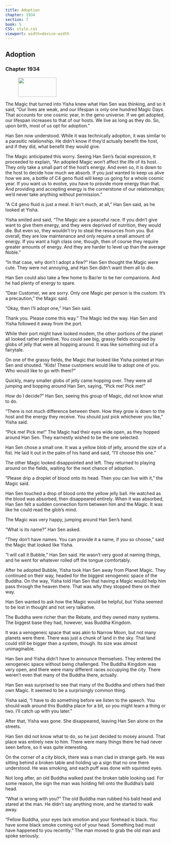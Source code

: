 ```yaml
---
title: Adoption
chapter: 1934
section: 7
book: 5
CSS: style.css
viewport: width=device-width
---
```


## Adoption

### Chapter 1934

<figure>
	<img src="../Images/gem.gif" alt="" id="gem" width="120" height="60" />
</figure>

The Magic that turned into Yisha knew what Han Sen was thinking, and so it said, “Our lives are weak, and our lifespan is only one hundred Magic Days. That accounts for one cosmic year, in the geno universe. If we get adopted, our lifespan increases to that of our hosts. We live as long as they do. So, upon birth, most of us opt for adoption.”

Han Sen now understood. While it was technically adoption, it was similar to a parasitic relationship. He didn’t know if they’d actually benefit the host, and if they did, what benefit they would give.

The Magic anticipated this worry. Seeing Han Sen’s facial expression, it proceeded to explain, “An adopted Magic won’t affect the life of its host. They only take a small part of the host’s energy. And even so, it is down to the host to decide how much we absorb. If you just wanted to keep us alive how we are, a bottle of C4 geno fluid will keep us going for a whole cosmic year. If you want us to evolve, you have to provide more energy than that. And providing and accepting energy is the cornerstone of our relationships; we’d never take anything without permission.”

“A C4 geno fluid is just a meal. It isn’t much, at all,” Han Sen said, as he looked at Yisha.

Yisha smiled and said, “The Magic are a peaceful race. If you didn’t give want to give them energy, and they were deprived of nutrition, they would die. But even so, they wouldn’t try to steal the resources from you. But overall, they are low maintenance and only require a small amount of energy. If you want a high class one, though, then of course they require greater amounts of energy. And they are harder to level up than the average Noble.”

“In that case, why don’t I adopt a few?” Han Sen thought the Magic were cute. They were not annoying, and Han Sen didn’t want them all to die.

Han Sen could also take a few home to Bao’er to be her companions. And he had plenty of energy to spare.

“Dear Customer, we are sorry. Only one Magic per person is the custom. It’s a precaution,” the Magic said.

“Okay, then I’ll adopt one,” Han Sen said.

Thank you. Please come this way.” The Magic led the way. Han Sen and Yisha followed it away from the port.

While their port might have looked modem, the other portions of the planet all looked rather primitive. You could see big, grassy fields occupied by globs of jelly that were all hopping around. It was like something out of a fairytale.

On one of the grassy fields, the Magic that looked like Yisha pointed at Han Sen and shouted. “Kids! These customers would like to adopt one of you. Who would like to go with them?”

Quickly, many smaller globs of jelly came hopping over. They were all jumping and bopping around Han Sen, saying, “Pick me! Pick me!”

How do I decide?” Han Sen, seeing this group of Magic, did not know what to do.

“There is not much difference between them. How they grow is down to the host and the energy they receive. You should just pick whichever you like,” Yisha said.

“Pick me! Pick me!” The Magic had their eyes wide open, as they hopped around Han Sen. They earnestly wished to be the one selected.

Han Sen chose a small one. It was a yellow blob of jelly, around the size of a fist. He laid it out in the palm of his hand and said, “I’ll choose this one.”

The other Magic looked disappointed and left. They returned to playing around on the fields, waiting for the next chance of adoption.

“Please drip a droplet of blood onto its head. Then you can live with it,” the Magic said.

Han Sen touched a drop of blood onto the yellow jelly ball. He watched as the blood was absorbed, then disappeared entirely. When it was absorbed, Han Sen felt a sudden connection form between him and the Magic. It was like he could read the glob’s mind.

The Magic was very happy, jumping around Han Sen’s hand.

“What is its name?” Han Sen asked.

“They don’t have names. You can provide it a name, if you so choose,” said the Magic that looked like Yisha.

“I will call it Bubble,” Han Sen said. He wasn’t very good at naming things, and he went for whatever rolled off the tongue comfortably.

After he adopted Bubble, Yisha took Han Sen away from Planet Magic. They continued on their way, headed for the biggest xenogeneic space of the Buddha. On the way, Yisha told Han Sen that having a Magic would help him pass through the heaven there. That was why they stopped there on their way.

Han Sen wanted to ask how the Magic would be helpful, but Yisha seemed to be lost in thought and not very talkative.

The Buddha were richer than the Rebate, and they owned many systems. The biggest base they had, however, was Buddha Kingdom.

It was a xenogeneic space that was akin to Narrow Moon, but not many planets were there. There was just a chunk of land in the sky. That land could still be bigger than a system, though. Its size was almost unimaginable.

Han Sen and Yisha didn’t have to announce themselves. They entered the xenogeneic space without being challenged. The Buddha Kingdom was very open, and there were many different races occupying the city. There weren’t even that many of the Buddha there, actually.

Han Sen was surprised to see that many of the Buddha and others had their own Magic. It seemed to be a surprisingly common thing.

Yisha said, “I have to do something before we listen to the speech. You should walk around this Buddha place for a bit, so you might learn a thing or two. I’ll catch up with you later.”

After that, Yisha was gone. She disappeared, leaving Han Sen alone on the streets.

Han Sen did not know what to do, so he just decided to mosey around. That place was entirely new to him. There were many things there he had never seen before, so it was quite interesting.

On the corner of a city block, there was a man clad in strange garb. He was sitting behind a broken table and holding up a sign that no one there understood. He was smoking, and each puff was done with squinted eyes.

Not long after, an old Buddha walked past the broken table looking sad. For some reason, the sign the man was holding fell onto the Buddha’s bald head.

“What is wrong with you?” The old Buddha man rubbed his bald head and stared at the man. He didn’t say anything more, and he started to walk away.

“Fellow Buddha, your eyes lack emotion and your forehead is black. You have some black smoke coming out of your head. Something bad must have happened to you recently.” The man moved to grab the old man and spoke seriously.